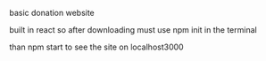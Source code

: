 basic donation website

built in react so after downloading must use npm init in the terminal

than npm start to see the site on localhost3000
